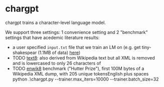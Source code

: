 # chargpt

chargpt trains a character-level language model.

We support three settings: 1 convenience setting and 2 "benchmark" settings that have acedemic literature results:

- a user specified `input.txt` file that we train an LM on (e.g. get tiny-shakespear (1.1MB of data) [here](https://raw.githubusercontent.com/karpathy/char-rnn/master/data/tinyshakespeare/input.txt))
- TODO [text8](http://mattmahoney.net/dc/textdata.html): also derived from Wikipedia text but all XML is removed and is lowercased to only 26 characters of
- TODO [enwik8](http://prize.hutter1.net) benchmark ("Hutter Prize"), first 100M bytes of a Wikipedia XML dump, with 205 unique tokensEnglish plus spaces
python .\chargpt.py --trainer.max_iters=10000 --trainer.batch_size=32